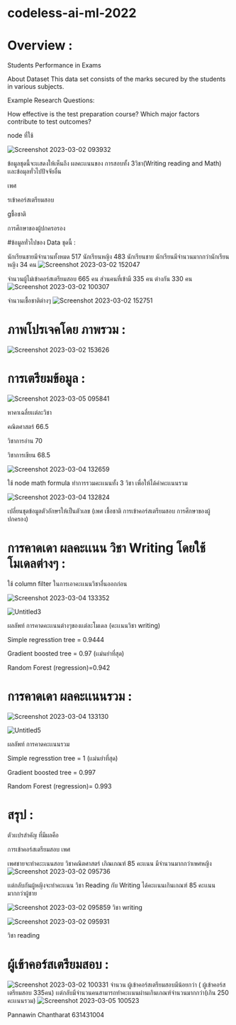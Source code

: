 # codeless-ai-ml-2022


# Overview : 

Students Performance in Exams

About Dataset
This data set consists of the marks secured by the students in various subjects.

Example Research Questions:

How effective is the test preparation course?
Which major factors contribute to test outcomes?

node ที่ใช้



![Screenshot 2023-03-02 093932](https://user-images.githubusercontent.com/96861429/222370068-3c1078e3-b38d-4ebe-ac45-8924ea2aa2d4.png)


ข้อมูลชุดนี้จะเเสดงให้เห็นถึง ผลคะเเนนของ การสอบทั้ง 3วิชา(Writing reading and Math) เเละข้อมุลทั่วไปปัจจัยอื่น 

เพศ 

รเข้าคอร์สเตรียมสอบ 

gชื้อชาติ 

การศึกษาของผู้ปกครอรอง



#ข้อมูลทั่วไปของ Data ชุดนี้ : 


   นักเรียนชายมีจำนวนทั้งหมด 517 นักเรียนหญิง 483 นักเรียนชาย นักเรียนมีจำนวนมากกว่านักเรียนหญิง 34 คน
![Screenshot 2023-03-02 152047](https://user-images.githubusercontent.com/96861429/222371680-f29c38f3-88e7-4132-8ed9-70f9432b25ae.png)



จำนวนผู้ไม่เข้าคอร์สเตรียมสอบ 665 คน  ส่วนคนที่เข้ามี 335 คน ต่างกัน 330 คน
![Screenshot 2023-03-02 100307](https://user-images.githubusercontent.com/96861429/222372078-230d2c7e-e55a-4f5e-91b0-8814a95c849e.png)





จำนวนเชื้อชาติต่างๆ
![Screenshot 2023-03-02 152751](https://user-images.githubusercontent.com/96861429/222373273-35de74ee-a2f4-4b27-9f34-4b575a0306cc.png)





# ภาพโปรเจคโดย ภาพรวม : 



![Screenshot 2023-03-02 153626](https://user-images.githubusercontent.com/96861429/222879549-36deeb86-c9d6-4456-878f-15878114bac8.png)





# การเตรียมข้อมูล : 

![Screenshot 2023-03-05 095841](https://user-images.githubusercontent.com/96861429/222939297-648315bc-0e9c-4459-a5f7-7022acb799be.png)



หาคาเฉลี่ยเเต่ละวิชา 

คณิตศาสตร์ 66.5

วิชาการอ่าน 70

วิชาการเขียน 68.5


![Screenshot 2023-03-04 132659](https://user-images.githubusercontent.com/96861429/222879846-406bbb5f-db56-4991-a7d3-a74b729d2625.png)



ใช้ node math formula ทำการรวมคะเเนนทั้ง 3 วิชา เพื่อให้ได้ค่าคะเเนนรวม






![Screenshot 2023-03-04 132824](https://user-images.githubusercontent.com/96861429/222879913-28f75fdd-431a-4d98-bad1-5ff3027df028.png)

เปลี่ยนชุดข้อมูลตัวอักษรให้เป็นตัวเลข (เพศ เชื้อชาติ การเข้าคอร์สเตรียมสอบ การศึกษาของผู้ปกครอง)



# การคาดเดา ผลคะเเนน วิชา Writing โดยใช้โมเดลต่างๆ  : 

ใช้ column filter ในการเอาคะเเนนวิชาอื่นออกก่อน







![Screenshot 2023-03-04 133352](https://user-images.githubusercontent.com/96861429/222880205-819d4c47-dd2d-4289-a03c-83e9f088091c.png)




![Untitled3](https://user-images.githubusercontent.com/96861429/222880421-257ddbda-4a85-44f8-b12b-4725cee924ba.png)



ผลลัพท์ การคาดคะเเนนต่างๆของเเต่ละโมเดล (คะเเนนวิชา writing)

Simple regresstion tree = 0.9444


Gradient boosted tree = 0.97 (เเม่นยำที่สุด)


Random Forest (regression)=0.942



# การคาดเดา ผลคะเเนนรวม : 





![Screenshot 2023-03-04 133130](https://user-images.githubusercontent.com/96861429/222880657-a21a8c4e-d902-40d6-877d-6702fe30a5c3.png)



![Untitled5](https://user-images.githubusercontent.com/96861429/222880760-4498f7dc-5b01-4e72-90ba-e0e8c3330d15.png)


ผลลัพท์ การคาดคะเเนนรวม

Simple regresstion tree = 1  (เเม่นยำที่สุด)

Gradient boosted tree = 0.997

Random Forest (regression)=  0.993



# สรุป : 
ตัวเเปรสำคัญ ที่มีผลคือ 

การเข้าคอร์สเตรียมสอบ เพศ

เพศชายจะทำคะะเนนสอบ วิชาคณิตศาสตร์ เกิณเกณฑ์ 85 คะเเนน มีจำนวนมากกว่าเพศหญิง
![Screenshot 2023-03-02 095736](https://user-images.githubusercontent.com/96861429/222880953-d7e67a18-22fa-4f21-929a-f2f468bf5ef6.png)


เเต่กลับกันผู้หญิงจะทำคะเเนน วิชา Reading กับ Writing ได้คะเเนนเกินเกณฑ์ 85 คะเเนน มากกว่าผู้ชาย







![Screenshot 2023-03-02 095859](https://user-images.githubusercontent.com/96861429/222939195-360f4386-6fa0-428a-a264-ea783911de08.png)
วิชา writing


![Screenshot 2023-03-02 095931](https://user-images.githubusercontent.com/96861429/222939197-e07ee110-53fb-4b8d-9226-0bdbb7714d89.png)

วิชา reading

# ผู้เข้าคอร์สเตรียมสอบ : 

![Screenshot 2023-03-02 100331](https://user-images.githubusercontent.com/96861429/222939572-ded7d066-64db-401e-bcdc-440c12a4333d.png)
จำนวน ผู้เข้าคอร์สเตรียมสอบมีน้อยกว่า ( ผู้เข้าคอร์สเตรียมสอบ 335คน) เเต่กลับมีจำนวนคนสามารถทำคะเเนนผ่านเกินเกณฑ์จำนวนมากกว่า(เกิน 250 คะเเนนรวม)
![Screenshot 2023-03-05 100523](https://user-images.githubusercontent.com/96861429/222939668-d9a2197a-c732-45ee-8fab-d5f221491ee9.png)



Pannawin Chantharat 631431004



